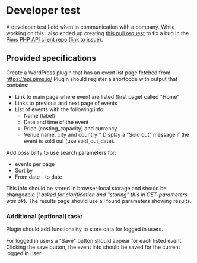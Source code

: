 # Developer test

A developer test I did when in communication with a company. While working on this I also ended up creating [this pull request](https://github.com/pimssas/pims-api-client-php/pull/49) to fix a bug in the [Pims PHP API client repo](https://github.com/pimssas/pims-api-client-php/) ([link to issue](https://github.com/pimssas/pims-api-client-php/issues/48)).

## Provided specifications

Create a WordPress plugin that has an event list page fetched from https://api.pims.io/
Plugin should register a shortcode with output that contains:

-   Link to main page where event are listed (first page) called "Home"
-   Links to previous and next page of events
-   List of events with the following info:
    -   Name (label)
    -   Date and time of the event
    -   Price (costing_capacity) and currency
    -   Venue name, city and country \* Display a "Sold out" message if the event is sold out (use sold_out_date).

Add possibility to use search parameters for:

-   events per page
-   Sort by
-   From date - to date

This info should be stored in browser local storage and should be changeable (_I asked for clarification and "storing" this in GET-parameters was ok_). The results page should use all found parameters showing results.

### Additional (optional) task:

Plugin should add functionality to store data for logged in users.

For logged in users a "Save" button should appear for each listed event. Clicking the save button, the event info should be saved for the current logged in user
